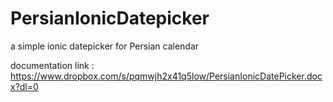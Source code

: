 # PersianIonicDatepicker
a simple ionic datepicker for Persian calendar

 documentation link : https://www.dropbox.com/s/pqmwjh2x41q5low/PersianIonicDatePicker.docx?dl=0

